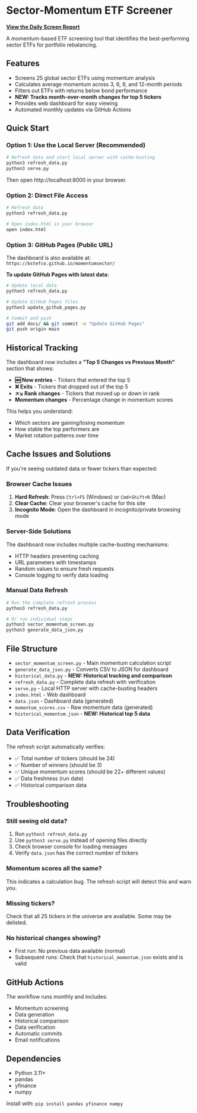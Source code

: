 # Sector-Momentum ETF Screener

[**View the Daily Screen Report**](https://bstefco.github.io/momentumsector/daily_screen.html)

A momentum-based ETF screening tool that identifies the best-performing sector ETFs for portfolio rebalancing.

## Features

- Screens 25 global sector ETFs using momentum analysis
- Calculates average momentum across 3, 6, 9, and 12-month periods
- Filters out ETFs with returns below bond performance
- **NEW: Tracks month-over-month changes for top 5 tickers**
- Provides web dashboard for easy viewing
- Automated monthly updates via GitHub Actions

## Quick Start

### Option 1: Use the Local Server (Recommended)
```bash
# Refresh data and start local server with cache-busting
python3 refresh_data.py
python3 serve.py
```
Then open http://localhost:8000 in your browser.

### Option 2: Direct File Access
```bash
# Refresh data
python3 refresh_data.py

# Open index.html in your browser
open index.html
```

### Option 3: GitHub Pages (Public URL)
The dashboard is also available at: `https://bstefco.github.io/momentumsector/`

**To update GitHub Pages with latest data:**
```bash
# Update local data
python3 refresh_data.py

# Update GitHub Pages files
python3 update_github_pages.py

# Commit and push
git add docs/ && git commit -m "Update GitHub Pages"
git push origin main
```

## Historical Tracking

The dashboard now includes a **"Top 5 Changes vs Previous Month"** section that shows:

- **🆕 New entries** - Tickers that entered the top 5
- **❌ Exits** - Tickers that dropped out of the top 5  
- **↗️↘️ Rank changes** - Tickers that moved up or down in rank
- **Momentum changes** - Percentage change in momentum scores

This helps you understand:
- Which sectors are gaining/losing momentum
- How stable the top performers are
- Market rotation patterns over time

## Cache Issues and Solutions

If you're seeing outdated data or fewer tickers than expected:

### Browser Cache Issues
1. **Hard Refresh**: Press `Ctrl+F5` (Windows) or `Cmd+Shift+R` (Mac)
2. **Clear Cache**: Clear your browser's cache for this site
3. **Incognito Mode**: Open the dashboard in incognito/private browsing mode

### Server-Side Solutions
The dashboard now includes multiple cache-busting mechanisms:
- HTTP headers preventing caching
- URL parameters with timestamps
- Random values to ensure fresh requests
- Console logging to verify data loading

### Manual Data Refresh
```bash
# Run the complete refresh process
python3 refresh_data.py

# Or run individual steps
python3 sector_momentum_screen.py
python3 generate_data_json.py
```

## File Structure

- `sector_momentum_screen.py` - Main momentum calculation script
- `generate_data_json.py` - Converts CSV to JSON for dashboard
- `historical_data.py` - **NEW: Historical tracking and comparison**
- `refresh_data.py` - Complete data refresh with verification
- `serve.py` - Local HTTP server with cache-busting headers
- `index.html` - Web dashboard
- `data.json` - Dashboard data (generated)
- `momentum_scores.csv` - Raw momentum data (generated)
- `historical_momentum.json` - **NEW: Historical top 5 data**

## Data Verification

The refresh script automatically verifies:
- ✅ Total number of tickers (should be 24)
- ✅ Number of winners (should be 3)
- ✅ Unique momentum scores (should be 22+ different values)
- ✅ Data freshness (run date)
- ✅ Historical comparison data

## Troubleshooting

### Still seeing old data?
1. Run `python3 refresh_data.py`
2. Use `python3 serve.py` instead of opening files directly
3. Check browser console for loading messages
4. Verify `data.json` has the correct number of tickers

### Momentum scores all the same?
This indicates a calculation bug. The refresh script will detect this and warn you.

### Missing tickers?
Check that all 25 tickers in the universe are available. Some may be delisted.

### No historical changes showing?
- First run: No previous data available (normal)
- Subsequent runs: Check that `historical_momentum.json` exists and is valid

## GitHub Actions

The workflow runs monthly and includes:
- Momentum screening
- Data generation
- Historical comparison
- Data verification
- Automatic commits
- Email notifications

## Dependencies

- Python 3.11+
- pandas
- yfinance
- numpy

Install with: `pip install pandas yfinance numpy` 